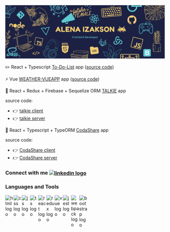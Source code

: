 <img src="images/header.png" alt="header pic"/>

:pencil2: React + Typescript [To-Do-List](https://todo-dodo.netlify.app/) app ([source code](https://github.com/AlenaAlyona/todo_list))

:zap: Vue [WEATHER-VUEAPP](https://weather-vueapp.netlify.app/) app ([source code](https://github.com/AlenaAlyona/weather_app))

:wave: React + Redux + Firebase + Sequelize ORM [TALKIE](https://talkie-nl.netlify.app/) app 

source code:
- :point_right: [talkie client](https://github.com/AlenaAlyona/talkie-frontend)
- :point_right: [talkie server](https://github.com/AlenaAlyona/talkie_backend)

:muscle: React + Typescript + TypeORM [CodaShare](https://adoring-varahamihira-27939f.netlify.app/) app

source code:
- :point_right: [CodaShare client](https://github.com/AlenaAlyona/group-project-frontend)
- :point_right: [CodaShare server](https://github.com/AlenaAlyona/group-project-backend)

### Connect with me [<img align="center" alt="linkedin logo" width="22px" src="https://cdn-icons-png.flaticon.com/512/174/174857.png"/>][linkedin]

### Languages and Tools

<img align="left" alt="html logo" width="26px" src="https://images.vexels.com/media/users/3/166383/isolated/preview/6024bc5746d7436c727825dc4fc23c22-html-programming-language-icon-by-vexels.png"/>
<img align="left" alt="css logo" width="26px" src="https://cdn.iconscout.com/icon/free/png-512/css-118-569410.png"/>
<img align="left" alt="js logo" width="26px" src="https://www.freepnglogos.com/uploads/javascript-png/javascript-vector-logo-yellow-png-transparent-javascript-vector-12.png"/>
<img align="left" alt="ts logo" width="26px" src="https://cdn.iconscout.com/icon/free/png-512/typescript-1174965.png"/>
<img align="left" alt="react logo" width="26px" src="https://cdn.iconscout.com/icon/free/png-512/react-1-282599.png"/>
<img align="left" alt="redux logo" width="26px" src="https://cdn.iconscout.com/icon/free/png-512/redux-283024.png"/>
<img align="left" alt="vue logo" width="26px" src="https://vuejs.org/images/logo.png"/>
<img align="left" alt="jest logo" width="26px" src="https://seeklogo.com/images/J/jest-logo-F9901EBBF7-seeklogo.com.png"/>
<img align="left" alt="webpack logo" width="26px" src="https://raw.githubusercontent.com/webpack/media/master/logo/icon-square-big.png"/>
<img align="left" alt="bootstrap logo" width="26px" src="https://cdn.iconscout.com/icon/free/png-256/bootstrap-226077.png"/>
<br>
<br>
  
<!--
**AlenaAlyona/AlenaAlyona** is a ✨ _special_ ✨ repository because its `README.md` (this file) appears on your GitHub profile.

Here are some ideas to get you started:

- 🌱 I’m currently learning ...
- 👯 I’m looking to collaborate on ...
- 🤔 I’m looking for help with ...
- 💬 Ask me about ...
- 🔭 I’m currently working on
  📫 How to reach me: [LinkedIn]()

- ⚡ Fun fact: ...
  -->
  [linkedin]: https://www.linkedin.com/in/alena-izakson/
